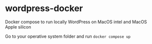 # wordpress-docker
Docker compose to run locally WordPress on MacOS intel and MacOS Apple silicon

Go to your operative system folder and run `docker compose up`
